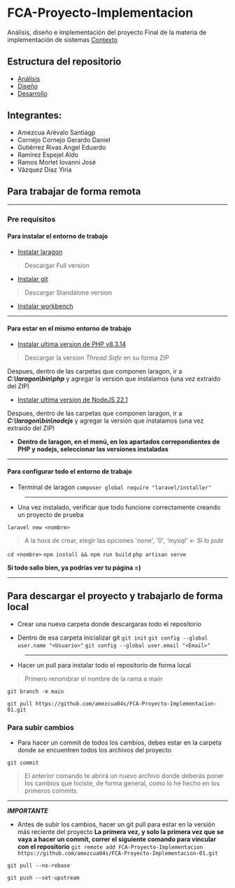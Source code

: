 # FCA-Proyecto-Implementacion
Análisis, diseño e implementación del proyecto Final de la materia de implementación de sistemas [Contexto](https://drive.google.com/file/d/1O5cOFaRV7n2wDJfqKOi0Pm8qGWRhXSwQ/view?usp=sharing)

## Estructura del repositorio
* [Análisis](/Analysis/)
* [Diseño](/Design/)
* [Desarrollo](/ProyectoFinal/)
## Integrantes:
 * Amezcua Arévalo Santiagp
 * Cornejo Cornejo Gerardo Daniel
 * Gutiérrez Rivas Angel Eduardo
 * Ramírez Espejel Aldo
 * Ramos Morlet Iovanni José
 * Vázquez Díaz Yiria


## Para trabajar de forma remota
---
### Pre requisitos
#### Para instalar el entorno de trabajo

* [Instalar laragon](https://laragon.org/download/)
> Descargar Full version

* [Instalar git](https://git-scm.com/downloads/win)
> Descargar Standalone version

* [Instalar workbench](https://dev.mysql.com/downloads/file/?id=534624)
---
#### Para estar en el mismo entorno de trabajo
* [Instalar ultima version de PHP v8.3.14](https://windows.php.net/download#php-8.3)

> Descargar la version *Thread Safe* en su forma ZIP

Despues, dentro de las carpetas que componen laragon, ir a __*C:\laragon\bin\php*__ y agregar la versión que instalamos (una vez extraido del ZIP)


* [Instalar ultima version de NodeJS 22.1](https://nodejs.org/en/download/prebuilt-binaries)

Despues, dentro de las carpetas que componen laragon, ir a __*C:\laragon\bin\nodejs*__ y agregar la versión que instalamos (una vez extraido del ZIP)

* __Dentro de laragon, en el menú, en los apartados correpondientes de PHP y nodejs, seleccionar las versiones instaladas__
---
#### Para configurar todo el entorno de trabajo
* Terminal de laragon
``composer global require "laravel/installer"``
>----
* Una vez instalado, verificar que todo funcione correctamente creando un proyecto de prueba

``laravel new <nombre>``
> A la hora de crear, elegir las opciones 'none', '0', *'mysql' <- Si lo pide*

``cd <nombre>``
``npm install && npm run build``
``php artisan serve``

__Si todo salio bien, ya podrías ver tu página =)__

----
## Para descargar el proyecto y trabajarlo de forma local
* Crear una nueva carpeta donde descargaras todo el repositorio

- Dentro de esa carpeta inicializar git
``git init``
``git config --global user.name "<Usuario>"``
``git config --global user.email "<Email>"``
> ----
* Hacer un pull para instalar todo el repositorio de forma local
> Primero renombrar el nombre de la rama a main

``git branch -m main``

``git pull https://github.com/amezcua04s/FCA-Proyecto-Implementacion-01.git``


### Para subir cambios  
- Para hacer un commit de todos los cambios, debes estar en la carpeta donde se encuentren todos los archivos del proyecto

``git commit``
> El anterior comando te abrirá un nuevo archivo donde deberás poner los cambios que hiciste, de forma general, como lo he hecho en los primeros commits
----
__*IMPORTANTE*__
- Antes de subir los cambios, hacer un git pull para estar en la versión más reciente del proyecto 
__La primera vez, y solo la primera vez que se vaya a hacer un commit, correr el siguiente comando para vincular con el repositorio__
``git remote add FCA-Proyecto-Implementacion https://github.com/amezcua04s/FCA-Proyecto-Implementacion-01.git``

``git pull --no-rebase``

``git push --set-upstream``
